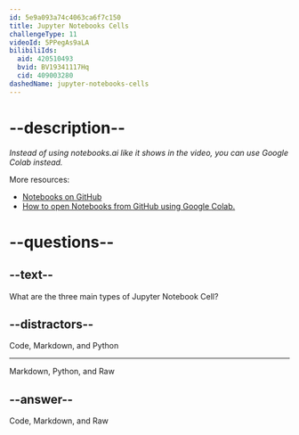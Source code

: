 ```yaml
---
id: 5e9a093a74c4063ca6f7c150
title: Jupyter Notebooks Cells
challengeType: 11
videoId: 5PPegAs9aLA
bilibiliIds:
  aid: 420510493
  bvid: BV19341117Hq
  cid: 409003280
dashedName: jupyter-notebooks-cells
---
```


# --description--

*Instead of using notebooks.ai like it shows in the video, you can use Google Colab instead.*

More resources:

-  <a href="https://github.com/ine-rmotr-curriculum/ds-content-interactive-jupyterlab-tutorial" target="_blank" rel="noopener noreferrer nofollow">Notebooks on GitHub</a>
-  <a href="https://colab.research.google.com/github/googlecolab/colabtools/blob/master/notebooks/colab-github-demo.ipynb" target="_blank" rel="noopener noreferrer nofollow">How to open Notebooks from GitHub using Google Colab.</a>

# --questions--

## --text--

What are the three main types of Jupyter Notebook Cell?

## --distractors--

Code, Markdown, and Python

---

Markdown, Python, and Raw

## --answer--

Code, Markdown, and Raw

